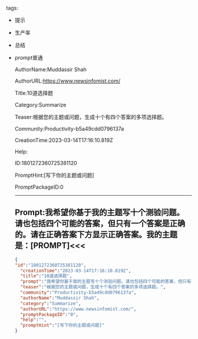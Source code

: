   tags: 
- 提示
- 生产率
- 总结
- prompt普通

  AuthorName:Muddassir Shah

  AuthorURL:https://www.newsinfomist.com/

  Title:10道选择题

  Category:Summarize

  Teaser:根据您的主题或问题，生成十个有四个答案的多项选择题。

  Community:Productivity-b5a49cdd0796137a

  CreationTime:2023-03-14T17:16:10.819Z

  Help:

  ID:1801272360725381120

  PromptHint:[写下你的主题或问题]

  PromptPackageID:0

  ---

  ## Prompt:我希望你基于我的主题写十个测验问题。请也包括四个可能的答案，但只有一个答案是正确的。请在正确答案下方显示正确答案。我的主题是：[PROMPT]<<<

  ```json
  {
  "id":"1801272360725381120",
    "creationTime":"2023-03-14T17:16:10.819Z",
    "title":"10道选择题",
    "prompt":"我希望你基于我的主题写十个测验问题。请也包括四个可能的答案，但只有一个答案是正确的。请在正确答案下方显示正确答案。我的主题是：[PROMPT]<<<",
    "teaser":"根据您的主题或问题，生成十个有四个答案的多项选择题。",
    "community":"Productivity-b5a49cdd0796137a",
    "authorName":"Muddassir Shah",
    "category":"Summarize",
    "authorURL":"https://www.newsinfomist.com/",
    "promptPackageID":"0",
    "help":"",
    "promptHint":"[写下你的主题或问题]"
  }
  ```
